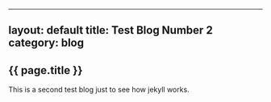 
---
layout: default
title: Test Blog Number 2
category: blog
---

{{ page.title }}
----------------

This is a second test blog just to see how jekyll works. 
